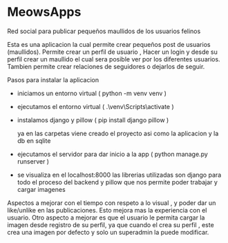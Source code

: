 # MeowsApps
Red social para publicar pequeños maullidos de los usuarios felinos 

Esta es una aplicacion la cual permite crear pequeños post de usuarios (maullidos). Permite crear un perfil de usuario , Hacer un login y desde su perfil crear un maullido el cual sera posible ver por los diferentes usuarios. Tambien permite crear relaciones de seguidores o dejarlos de seguir. 

Pasos para instalar la aplicacion 

- iniciamos un entorno virtual ( python -m venv venv )
- ejecutamos el entorno virtual ( .\venv\Scripts\activate )
- instalamos django y pillow ( pip install django pillow )

  ya en las carpetas viene creado el proyecto asi como la aplicacion y la db en sqlite
- ejecutamos el servidor para dar inicio a la app ( python manage.py runserver )
- se visualiza en el localhost:8000 
las librerias utilizadas son django para todo el proceso del backend y pillow que nos permite poder trabajar y cargar imagenes

Aspectos a mejorar con el tiempo con respeto a lo visual , y poder dar un like/unlike en las publicaciones. Esto mejora mas la experiencia con el usuario. Otro aspecto a mejorar es que el usuario le permita cargar la imagen desde registro de su perfil, ya que cuando el crea su perfil , este crea una imagen por defecto y solo un superadmin la puede modificar. 
